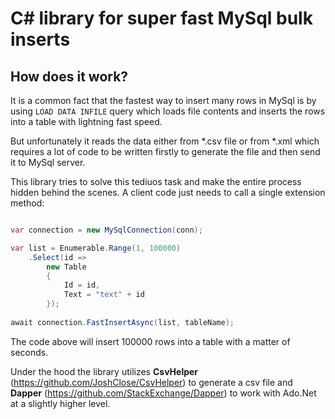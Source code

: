 # C# library for super fast MySql bulk inserts

## How does it work?

It is a common fact that the fastest way to insert many rows in MySql is by using `LOAD DATA INFILE` query which loads file contents and inserts the rows into a table with lightning fast speed.

But unfortunately it reads the data either from *.csv file or from *.xml which requires a lot of code to be written firstly to generate the file and then send it to MySql server.

This library tries to solve this tediuos task and make the entire process hidden behind the scenes. A client code just needs to call a single extension method:

```csharp

var connection = new MySqlConnection(conn);

var list = Enumerable.Range(1, 100000)
    .Select(id =>
        new Table
        {
            Id = id,
            Text = "text" + id
        });
            
await connection.FastInsertAsync(list, tableName);

```

The code above will insert 100000 rows into a table with a matter of seconds.

Under the hood the library utilizes **CsvHelper** (https://github.com/JoshClose/CsvHelper) to generate a csv file and **Dapper** (https://github.com/StackExchange/Dapper) to work with Ado.Net at a slightly higher level.
